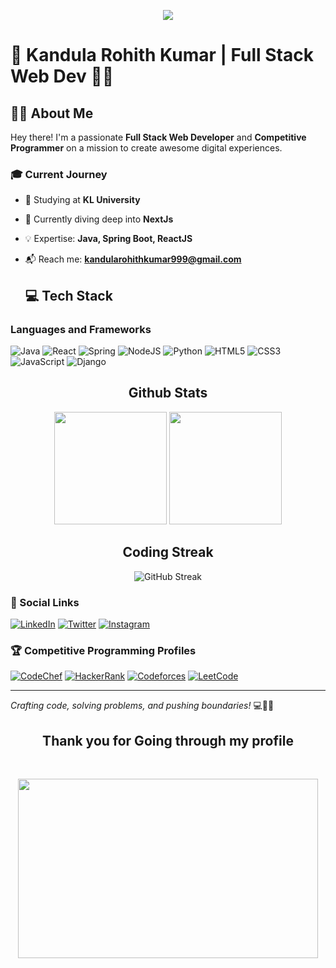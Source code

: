 <p align="center">
  <img src="https://capsule-render.vercel.app/api?text=Hey%20Everyone!🕹️&animation=fadeIn&type=waving&color=gradient&height=100"/>
</p>


# 🌟 Kandula Rohith Kumar | Full Stack Web Dev 👨‍💻

## 👨‍💻 About Me

Hey there! I'm a passionate **Full Stack Web Developer** and **Competitive Programmer** on a mission to create awesome digital experiences. 

### 🎓 Current Journey
- 🏫 Studying at **KL University**
- 🌱 Currently diving deep into **NextJs**
- 💡 Expertise: **Java, Spring Boot, ReactJS**
- 📬 Reach me: **kandularohithkumar999@gmail.com**


  <h2 >💻 Tech Stack </h2>


### Languages and Frameworks
![Java](https://img.shields.io/badge/Java-ED8B00?style=for-the-badge&logo=java&logoColor=white)
![React](https://img.shields.io/badge/React-20232A?style=for-the-badge&logo=react&logoColor=61DAFB)
![Spring](https://img.shields.io/badge/Spring-6DB33F?style=for-the-badge&logo=spring&logoColor=white)
![NodeJS](https://img.shields.io/badge/Node.js-43853D?style=for-the-badge&logo=node.js&logoColor=white)
![Python](https://img.shields.io/badge/Python-14354C?style=for-the-badge&logo=python&logoColor=white)
![HTML5](https://img.shields.io/badge/HTML5-E34F26?style=for-the-badge&logo=html5&logoColor=white)
![CSS3](https://img.shields.io/badge/CSS3-1572B6?style=for-the-badge&logo=css3&logoColor=white)
![JavaScript](https://img.shields.io/badge/JavaScript-F7DF1E?style=for-the-badge&logo=javascript&logoColor=black)
![Django](https://img.shields.io/badge/Django-092E20?style=for-the-badge&logo=django&logoColor=white)


<h2 align="center">Github Stats</h2>

<div align="center">
  <img height="180em" src="https://github-readme-stats.vercel.app/api/top-langs/?username=klu-2200030106&layout=compact&theme=radical&hide_border=true" />
  <img height="180em" src="https://github-readme-stats.vercel.app/api?username=klu-2200030106&show_icons=true&theme=radical&include_all_commits=true&hide_border=true" />
</div>

<div align="center">
  <h2>Coding Streak</h2>
  <img src="https://github-readme-streak-stats.herokuapp.com/?user=klu-2200030106&theme=radical&hide_border=true" alt="GitHub Streak">
</div>

### 🤝 Social Links
[![LinkedIn](https://img.shields.io/badge/LinkedIn-0077B5?style=for-the-badge&logo=linkedin&logoColor=white)](https://linkedin.com/in/rohitkandula/)
[![Twitter](https://img.shields.io/badge/Twitter-1DA1F2?style=for-the-badge&logo=twitter&logoColor=white)](https://twitter.com/rohitkandu32607)
[![Instagram](https://img.shields.io/badge/Instagram-E4405F?style=for-the-badge&logo=instagram&logoColor=white)](https://instagram.com/rohith___.54/)

### 🏆 Competitive Programming Profiles
[![CodeChef](https://img.shields.io/badge/CodeChef-5B4638?style=for-the-badge&logo=codechef&logoColor=white)](https://www.codechef.com/users/kandula_rohith)
[![HackerRank](https://img.shields.io/badge/HackerRank-2EC866?style=for-the-badge&logo=hackerrank&logoColor=white)](https://www.hackerrank.com/klu_2200030106)
[![Codeforces](https://img.shields.io/badge/Codeforces-1F8ACB?style=for-the-badge&logo=codeforces&logoColor=white)](https://codeforces.com/profile/klu__2200030106)
[![LeetCode](https://img.shields.io/badge/LeetCode-FFA116?style=for-the-badge&logo=leetcode&logoColor=black)](https://www.leetcode.com/klu_2200030106)

---

*Crafting code, solving problems, and pushing boundaries!* 💻🌈✨

<h2 align="center">Thank you for Going through my profile</h2>


<br/>

<p align="center">
<img src="https://media.giphy.com/media/JUSwkiO1Eh5K43ruN0/giphy.gif" width="480" height="287">
</p>
